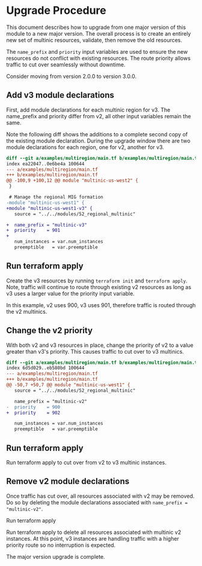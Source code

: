 Upgrade Procedure
===

This document describes how to upgrade from one major version of this module to
a new major version.  The overall process is to create an entirely new set of
multinic resources, validate, then remove the old resources.

The `name_prefix` and `priority` input variables are used to ensure the new
resources do not conflict with existing resources.  The route priority allows
traffic to cut over seamlessly without downtime.

Consider moving from version 2.0.0 to version 3.0.0.

Add v3 module declarations
---

First, add module declarations for each multinic region for v3.  The
name_prefix and priority differ from v2, all other input variables remain the
same.

Note the following diff shows the additions to a complete second copy of the
existing module declaration.  During the upgrade window there are two module
declarations for each region, one for v2, another for v3.

```diff
diff --git a/examples/multiregion/main.tf b/examples/multiregion/main.tf
index ea22047..0e6be4a 100644
--- a/examples/multiregion/main.tf
+++ b/examples/multiregion/main.tf
@@ -100,9 +100,12 @@ module "multinic-us-west2" {
 }

 # Manage the regional MIG formation
-module "multinic-us-west1" {
+module "multinic-us-west1-v3" {
   source = "../../modules/52_regional_multinic"

+  name_prefix = "multinic-v3"
+  priority    = 901
+
   num_instances = var.num_instances
   preemptible   = var.preemptible
```

Run terraform apply
---

Create the v3 resources by running `terraform init` and `terraform apply`.
Note, traffic will continue to route through existing v2 resources as long as
v3 uses a larger value for the priority input variable.

In this example, v2 uses 900, v3 uses 901, therefore traffic is routed through
the v2 multinics.

Change the v2 priority
---

With both v2 and v3 resources in place, change the priority of v2 to a value
greater than v3's priority.  This causes traffic to cut over to v3 multinics.

```diff
diff --git a/examples/multiregion/main.tf b/examples/multiregion/main.tf
index 6d5d029..eb580bd 100644
--- a/examples/multiregion/main.tf
+++ b/examples/multiregion/main.tf
@@ -50,7 +50,7 @@ module "multinic-us-west1" {
   source = "../../modules/52_regional_multinic"

   name_prefix = "multinic-v2"
-  priority    = 900
+  priority    = 902

   num_instances = var.num_instances
   preemptible   = var.preemptible
```

Run terraform apply
---

Run terraform apply to cut over from v2 to v3 multinic instances.

Remove v2 module declarations
---

Once traffic has cut over, all resources associated with v2 may be removed.  Do
so by deleting the module declarations associated with `name_prefix =
"multinic-v2"`.

Run terraform apply

Run terraform apply to delete all resources associated with multinic v2
instances.  At this point, v3 instances are handling traffic with a higher
priority route so no interruption is expected.

The major version upgrade is complete.
